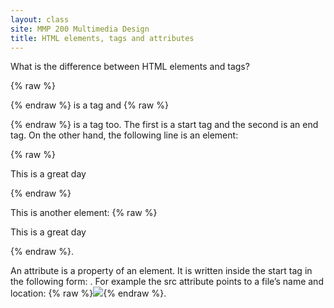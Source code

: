```yaml
---
layout: class
site: MMP 200 Multimedia Design
title: HTML elements, tags and attributes
---
```

What is the difference between HTML elements and tags?

{% raw %}<p>{% endraw %} is a tag and {% raw %}</p>{% endraw %} is a tag too. The first is a start tag and the second is an end tag. On the other hand, the following line is an element:

{% raw %}<p>This is a great day</p>{% endraw %}

This is another element: {% raw %}<div><p>This is a great day</p></div>{% endraw %}.

An attribute is a property of an element. It is written inside the start tag in the following form: <tag attribute="value">. For example the src attribute points to a file’s name and location: {% raw %}<img src="images/flower.gif" />{% endraw %}.
